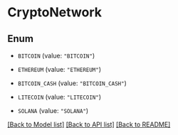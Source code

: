 # CryptoNetwork

## Enum


* `BITCOIN` (value: `"BITCOIN"`)

* `ETHEREUM` (value: `"ETHEREUM"`)

* `BITCOIN_CASH` (value: `"BITCOIN_CASH"`)

* `LITECOIN` (value: `"LITECOIN"`)

* `SOLANA` (value: `"SOLANA"`)


[[Back to Model list]](../README.md#documentation-for-models) [[Back to API list]](../README.md#documentation-for-api-endpoints) [[Back to README]](../README.md)


